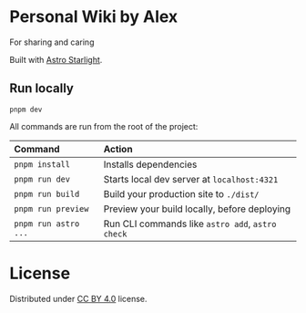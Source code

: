 # Personal Wiki by Alex

For sharing and caring

Built with [Astro Starlight](https://starlight.astro.build/).

## Run locally

```
pnpm dev
```

All commands are run from the root of the project:

| Command              | Action                                           |
| :------------------- | :----------------------------------------------- |
| `pnpm install`       | Installs dependencies                            |
| `pnpm run dev`       | Starts local dev server at `localhost:4321`      |
| `pnpm run build`     | Build your production site to `./dist/`          |
| `pnpm run preview`   | Preview your build locally, before deploying     |
| `pnpm run astro ...` | Run CLI commands like `astro add`, `astro check` |

# License

Distributed under [CC BY 4.0](https://creativecommons.org/licenses/by/4.0/) license.
